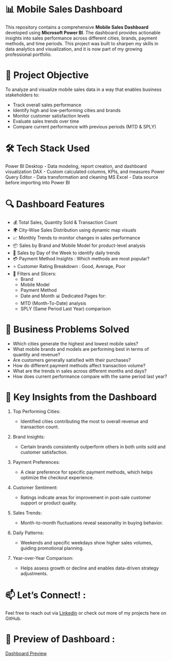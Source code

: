 # 📊 Mobile Sales Dashboard 

This repository contains a comprehensive **Mobile Sales Dashboard** developed using **Microsoft Power BI**. The dashboard provides actionable insights into sales performance across different cities, brands, payment methods, and time periods. This project was built to sharpen my skills in data analytics and visualization, and it is now part of my growing professional portfolio.



# 🧩 Project Objective

To analyze and visualize mobile sales data in a way that enables business stakeholders to:
- Track overall sales performance
- Identify high and low-performing cities and brands
- Monitor customer satisfaction levels
- Evaluate sales trends over time
- Compare current performance with previous periods (MTD & SPLY)



# 🛠️ Tech Stack Used

 Power BI Desktop - Data modeling, report creation, and dashboard visualization
 DAX - Custom calculated columns, KPIs, and measures 
 Power Query Editor - Data transformation and cleaning 
 MS Excel - Data source before importing into Power BI



# 🔍 Dashboard Features

- 💰 Total Sales, Quantity Sold & Transaction Count
- 🌍 City-Wise Sales Distribution using dynamic map visuals
- 📈 Monthly Trends to monitor changes in sales performance
- 📦 Sales by Brand and Mobile Model for product-level analysis
- 📆 Sales by Day of the Week to identify daily trends
- 💳 Payment Method Insights : Which methods are most popular?
- ⭐ Customer Rating Breakdown : Good, Average, Poor
- 🔄 Filters and Slicers:
  - Brand
  - Mobile Model
  - Payment Method
  - Date and Month
  📊 Dedicated Pages for:
  - MTD (Month-To-Date) analysis
  - SPLY (Same Period Last Year) comparison

 

# 🧠 Business Problems Solved

- Which cities generate the highest and lowest mobile sales?
- What mobile brands and models are performing best in terms of quantity and revenue? 
- Are customers generally satisfied with their purchases?
- How do different payment methods affect transaction volume?
- What are the trends in sales across different months and days?
- How does current performance compare with the same period last year?



# 🔎 Key Insights from the Dashboard

1. Top Performing Cities:
   - Identified cities contributing the most to overall revenue and transaction count.

2. Brand Insights:
   - Certain brands consistently outperform others in both units sold and customer satisfaction.

3. Payment Preferences:
   - A clear preference for specific payment methods, which helps optimize the checkout experience.

4. Customer Sentiment:
   - Ratings indicate areas for improvement in post-sale customer support or product quality.

5. Sales Trends:
   - Month-to-month fluctuations reveal seasonality in buying behavior.

6. Daily Patterns:
   - Weekends and specific weekdays show higher sales volumes, guiding promotional planning.

7. Year-over-Year Comparison:
   - Helps assess growth or decline and enables data-driven strategy adjustments.
  


# 📫 Let’s Connect! :
Feel free to reach out via [Linkedin](https://www.linkedin.com/in/mdarif46/) or check out more of my projects here on GitHub.




# 🔎 Preview of Dashboard :

  [Dashboard Preview](https://github.com/Analyst-Arif/Mobile-Sales-Dashboard/blob/7447a4f8261473ba7887a988671c9f6bc7e7123f/Dashboard%20Preview.png)
     


